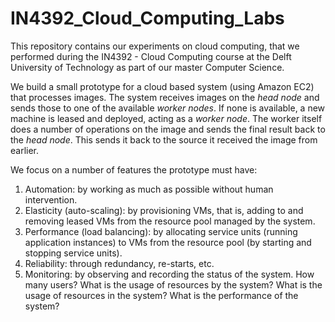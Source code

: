 IN4392_Cloud_Computing_Labs
===========================
This repository contains our experiments on cloud computing, that we performed during the IN4392 - Cloud Computing course at the Delft University of Technology as part of our master Computer Science.

We build a small prototype for a cloud based system (using Amazon EC2) that processes images. The system receives images on the *head node* and sends those to one of the available *worker nodes*. If none is available, a new machine is leased and deployed, acting as a *worker node*. The worker itself does a number of operations on the image and sends the final result back to the *head node*. This sends it back to the source it received the image from earlier.

We focus on a number of features the prototype must have:
1) Automation: by working as much as possible without human intervention.
2) Elasticity (auto-scaling): by provisioning VMs, that is, adding to and removing leased VMs from the resource pool managed by the system.
3) Performance (load balancing): by allocating service units (running application instances) to VMs from the resource pool (by starting and stopping service units).
4) Reliability: through redundancy, re-starts, etc.
5) Monitoring: by observing and recording the status of the system. How many users? What is the usage of resources by the system? What is the usage of resources in the system? What is the performance of the system?
